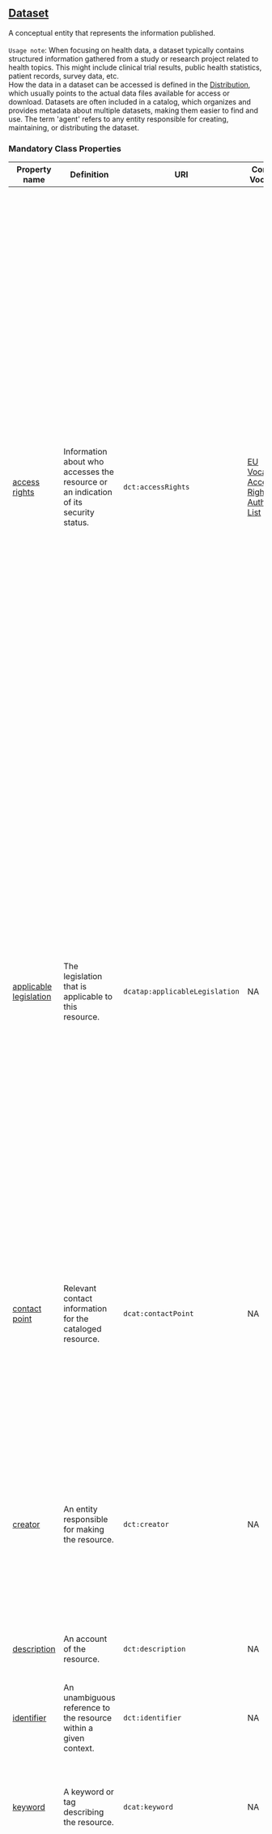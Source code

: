 ## [Dataset](https://www.w3.org/TR/vocab-dcat-3/#Class:Dataset)

A conceptual entity that represents the information published. <br><br>
`Usage note`: When focusing on health data, a dataset typically contains structured information gathered from a study or research project related to health topics. This might include clinical trial results, public health statistics, patient records, survey data, etc. <br> How the data in a dataset can be accessed is defined in the [Distribution](linkto:distribution), which usually points to the actual data files available for access or download. Datasets are often included in a catalog, which organizes and provides metadata about multiple datasets, making them easier to find and use. The term 'agent' refers to any entity responsible for creating, maintaining, or distributing the dataset.

 

### Mandatory Class Properties

<table> 
  <thead> 
    <tr> 
      <th>Property name</th> 
      <th>Definition</th> 
      <th>URI</th> 
      <th>Controlled Vocabulary</th> 
      <th>rdfs:Range</th> 
      <th>Usage Note</th> 
      <th>Cardinality</th> 
      <th>Example</th> 
    </tr> 
  </thead> 
  <tbody> 
    <tr> 
      <td><a href="http://purl.org/dc/terms/accessRights">access rights</a></td> 
      <td>Information about who accesses the resource or an indication of its security status.</td> 
      <td><code>dct:accessRights</code></td> 
      <td><a href="http://publications.europa.eu/resource/authority/access-right">EU Vocabularies Access Rights Authority List</a></td> 
      <td><a href="http://publications.europa.eu/resource/authority/access-right">Rights Statement (IRI)</a></td> 
      <td>Information that indicates whether the Dataset is publicly accessible, has access restrictions, or is not public. It is foreseen that one of the three options has to be used: <code>public</code>, <code>restricted</code>, <code>non-public</code>. <br> - Open Data (Public): The dataset is available under general open data rules, such as those covered by the High Value Datasets Implementing Regulation. <br> - Protected Data (Restricted): The dataset contains protected data and is accessible only under specific conditions, as outlined in regulations like the Data Governance Act. <br> - Sensitive Data (Non public): The dataset includes resources that may contain sensitive or personal information, falling under regulations such as the EHDS Regulation. <br><br> Since most data contain personal information, these datasets will need to take the value 'non-public' for the access rights property.</td> 
      <td>1</td> 
      <td><code>http://publications.europa.eu/resource/authority/access-right/RESTRICTED</code></td> 
    </tr> 
    <tr> 
      <td><a href="http://data.europa.eu/r5r/applicableLegislation">applicable legislation</a></td> 
      <td>The legislation that is applicable to this resource.</td> 
      <td><code>dcatap:applicableLegislation</code></td> 
      <td>NA</td> 
      <td><code>eli:LegalResource</code></td> 
      <td>The ELI of the EHDS was published in March 2025 and can now be included as the applicable legislation mandating that the dataset has to be made public. <br> For health datasets, the value must include the ELI of the <a href="http://data.europa.eu/eli/reg/2025/327/oj">EHDS Regulation</a>. <br> As multiple legislations may apply to the resource, the maximum cardinality is not limited. <br><br> While the applicable legislation indicates which legislation mandates the publication of the dataset, the legal basis property (also in Datasets) described the legal basis for initial collection and processing of (personal) data.</td> 
      <td>1..*</td> 
      <td>NA</td> 
    </tr> 
    <tr> 
      <td><a href="https://www.w3.org/TR/vocab-dcat-3/#Property:resource_contact_point">contact point</a></td> 
      <td>Relevant contact information for the cataloged resource.</td> 
      <td><code>dcat:contactPoint</code></td> 
      <td>NA</td> 
      <td><code>vcard:Kind</code></td> 
      <td>This property points to a contact point (department or person) that can answer questions about the dataset. Details on how to describe these are provided under class <code>vcard:Kind</code>. <br>Whenever possible, use <strong>general contact information</strong> (for example from a department) instead of contact information of an individual.</td> 
      <td>1</td> 
      <td>mailto: <code>data-access-committee@xumc.nl</code> <br> with the name Data Access Committee of the x UMC (see <a href="linkto:kind">vcard:Kind</a>)</td> 
    </tr> 
    <tr> 
      <td><a href="http://purl.org/dc/terms/creator">creator</a></td> 
      <td>An entity responsible for making the resource.</td> 
      <td><code>dct:creator</code></td> 
      <td>NA</td> 
      <td><code>foaf:Agent</code></td> 
      <td>This property points to a person (known as <code>Agent</code>) responsible for generating the dataset. In most cases, this should be the project’s Principal Investigator, provided they consent to being listed in the catalogue. If not, the associated department or institute may be specified instead.</td> 
      <td>1..*</td> 
      <td>Jip Fictief, Inez Maginary, Fabio Abricated for name of <code>foaf:Agent</code></td> 
    </tr> 
    <tr> 
      <td><a href="http://purl.org/dc/terms/description">description</a></td> 
      <td>An account of the resource.</td> 
      <td><code>dct:description</code></td> 
      <td>NA</td> 
      <td><code>rdfs:Literal</code></td> 
      <td>Brief description of the dataset. You can repeat this property in multiple languages.</td> 
      <td>1..*</td> 
      <td>Collection of physiological data of Healthy Brain Study participants. This collection includes measurements via biowearables for heart rate, oxygenation, systolic and diastolic measures and stress levels.</td> 
    </tr> 
    <tr> 
      <td><a href="http://purl.org/dc/terms/identifier">identifier</a></td> 
      <td>An unambiguous reference to the resource within a given context.</td> 
      <td><code>dct:identifier</code></td> 
      <td>NA</td> 
      <td><code>rdfs:Literal</code></td> 
      <td>Please see the latest usage recommendations on <a href="https://health-ri.atlassian.net/wiki/spaces/FSD/pages/1084751895/Recommendations+for+filling+in+the+dct+identifier+field+for+Dataset">this page</a>.</td> 
      <td>1</td> 
      <td><code>https://doi.org/10.34894/ZLOYOJ</code></td> 
    </tr> 
    <tr> 
      <td><a href="https://www.w3.org/ns/dcat#keyword">keyword</a></td> 
      <td>A keyword or tag describing the resource.</td> 
      <td><code>dcat:keyword</code></td> 
      <td>NA</td> 
      <td><code>rdfs:Literal</code></td> 
      <td>Add keywords to increase dataset discoverability. You can include keywords in different languages, submitting each keyword as a separate entry.</td> 
      <td>1..*</td> 
      <td>Physiological measures, Heart Rate, Stress Measures</td> 
    </tr> 
    <tr> 
      <td><a href="http://purl.org/dc/terms/publisher">publisher</a></td> 
      <td>An entity responsible for making the resource available.</td> 
      <td><code>dct:publisher</code></td> 
      <td>NA</td> 
      <td><code>foaf:Agent</code></td> 
      <td>This property identifies the organisation or individual responsible for making the dataset available. For datasets, this is typically the employer of the data creators. In simple cases, the dataset publisher may be the same as the catalog publisher. In more complex settings, such as when datasets come from multiple institutions within a consortium, the consortium should be listed as the publisher where possible. If no formal consortium can be specified, provide the information of the contributing organizations or individuals under <code>dct:creator</code> instead. For more details, refer to the <a href="linkto:agent">Agent</a> class.</td> 
      <td>1</td> 
      <td>Radboud University Medical Center; identifier <code>https://ror.org/05wg1m734</code> (see foaf: Agent)</td> 
    </tr> 
    <tr> 
      <td><a href="https://www.w3.org/TR/vocab-dcat-3/#Property:resource_theme">theme</a></td> 
      <td>A main category of the resource. A resource can have multiple themes.</td> 
      <td><code>dcat:theme</code></td> 
      <td><a href="http://publications.europa.eu/resource/authority/data-theme">Dataset Theme Vocabulary</a></td> 
      <td><code>skos:Concept</code></td> 
      <td>This property should use a controlled vocabulary. In the Health Data Catalogue, all datasets will use the theme <a href="http://publications.europa.eu/resource/authority/data-theme/HEAL">HEAL</a>, but additional values from the same vocabulary are allowed.</td> 
      <td>1..*</td> 
      <td><code>http://publications.europa.eu/resource/authority/data-theme/HEAL</code></td> 
    </tr> 
    <tr> 
      <td><a href="http://purl.org/dc/terms/title">title</a></td> 
      <td>A name given to the resource.</td> 
      <td><code>dct:title</code></td> 
      <td>NA</td> 
      <td><code>rdfs:Literal</code></td> 
      <td>Provide a unique title for your Dataset, which can be repeated in multiple languages.</td> 
      <td>1..*</td> 
      <td>Healthy Brain Study - Physiological Data</td> 
    </tr> 
  </tbody> 
</table>


### Recommended Class Properties 

<table>
  <thead>
    <tr>
      <th>Property name</th>
      <th>Definition</th>
      <th>URI</th>
      <th>Controlled Vocabulary</th>
      <th>rdfs:Range</th>
      <th>Usage Note</th>
      <th>Cardinality</th>
      <th>Example</th>
    </tr>
  </thead>
  <tbody>
    <tr>
      <td><a href="https://healthdcat-ap.github.io/#Dataset.analytics">analytics</a></td>
      <td>An analytics distribution of the dataset.</td>
      <td><code>healthdcatap:analytics</code></td>
      <td>NA</td>
      <td><code>dcat:Distribution</code></td>
      <td>Publishers are encouraged to provide URLs pointing to document repositories where users can access or request associated resources such as technical reports of the dataset, quality measurements, usability indicators,... Note that HealthDCAT-AP mentions also API endpoints or analytics services, but these would not be Distributions but rather DatasetServices.</td>
      <td>0..*</td>
      <td>NA</td>
    </tr>
    <tr>
      <td><a href="https://healthdcat-ap.github.io/#Dataset.hascodevalues">code values</a></td>
      <td>Health classifications and their codes associated with the dataset.</td>
      <td><code>healthdcatap:hasCodeValues</code></td>
      <td>NA</td>
      <td><code>skos:Concept</code></td>
      <td>Inside this property, you can provide the coding system of the dataset in the form of <a href="https://www.wikidata.org/">wikidata</a> URI (example: <code>https://www.wikidata.org/entity/P494</code> for ICD-10 ID) and the URI of the value that describes the dataset (example: <code>https://icd.who.int/browse10/2019/en#/Y59.0</code> for viral vaccines)</td>
      <td>0..*</td>
      <td><code>https://www.wikidata.org/entity/P494</code> for ICD-10 ID and <code>https://icd.who.int/browse10/2019/en#/Y59.0</code> for viral vaccines</td>
    </tr>
    <tr>
      <td><a href="https://healthdcat-ap.github.io/#Dataset.hascodingsystem">coding system</a></td>
      <td>Coding systems in use (ex: ICD-10-CM, DGRs, SNOMED-CT, ...).</td>
      <td><code>healthdcatap:hasCodingSystem</code></td>
      <td>NA</td>
      <td><code>dct:Standard (IRI)</code></td>
      <td>This property provides information on which coding systems are in use inside your dataset. For this, <a href="https://www.wikidata.org/">wikidata</a> URIs must be used.</td>
      <td>0..*</td>
      <td><code>https://www.wikidata.org/entity/P494</code> (ICD-10 ID)</td>
    </tr>
    <tr>
      <td><a href="http://purl.org/dc/terms/conformsTo">conforms to</a></td>
      <td>An established standard to which the described resource conforms.</td>
      <td><code>dct:conformsTo</code></td>
      <td>NA</td>
      <td><code>dct:Standard (IRI)</code></td>
      <td>If your data conforms to an established standard or specification, use this property to indicate which one. The <a href="https://www.wikidata.org/">wikidata</a> URI of the specification must be used.</td>
      <td>0..*</td>
      <td><code>https://www.wikidata.org/wiki/Q19597236</code> for FHIR</td>
    </tr>
    <tr>
      <td><a href="https://www.w3.org/TR/vocab-dcat-3/#Property:dataset_distribution">distribution</a></td>
      <td>An available distribution of the dataset.</td>
      <td><code>dcat:distribution</code></td>
      <td>NA</td>
      <td><code>dcat:Distribution</code></td>
      <td>Metadata element used as a key link to the class Distribution.</td>
      <td>0..*</td>
      <td>NA</td>
    </tr>
    <tr>
      <td><a href="http://xmlns.com/foaf/spec/#term_page">documentation</a></td>
      <td>A page or document about this thing.</td>
      <td><code>foaf:page</code></td>
      <td>NA</td>
      <td><code>foaf:Document (IRI)</code></td>
      <td>The value of this property is the IRI directing to the webpage or document about the dataset.</td>
      <td>0..*</td>
      <td>NA</td>
    </tr>
    <tr>
      <td><a href="http://purl.org/dc/terms/accrualPeriodicity">frequency</a></td>
      <td>The frequency with which items are added to a collection.</td>
      <td><code>dct:accrualPeriodicity</code></td>
      <td><a href="http://publications.europa.eu/resource/authority/frequency">EU Vocabularies Frequency Authority List</a></td>
      <td><code>skos:Concept</code></td>
      <td>"The value of this property should be the IRI from the listed controlled vocabulary, indicating the frequency at which the dataset is updated.</td>
      <td>0..1</td>
      <td><code>http://publications.europa.eu/resource/authority/frequency/WEEKLY</code></td>
    </tr>
    <tr>
      <td><a href="http://purl.org/dc/terms/spatial">geographical coverage</a></td>
      <td>Spatial characteristics of the resource.</td>
      <td><code>dct:spatial</code></td>
      <td>
        EU Vocabularies Lists: <br>
        <a href="http://publications.europa.eu/resource/authority/continent/">Continents</a> <br>
        <a href="http://publications.europa.eu/resource/authority/country">Countries</a> <br>
        <a href="http://publications.europa.eu/resource/authority/place/">Places</a> <br>
        OR <br>
        <a href="http://sws.geonames.org/">Geonames</a> OR <br>
        <a href="https://vocabs.cbs.nl/nl/">CBS Classificaties en begrippen</a>
      </td>
      <td><code>dct:Location</code></td>
      <td>The EU Vocabularies Name Authority Lists must be used for continents, countries and places that are in those lists; if a particular location is not in one of the mentioned Named Authority Lists, Geonames URIs must be used. For districts or neighborhoods in NL, the Dutch vocab can be used. However, it might in many cases be desirable to keep the geographical coverage broader (e.g. indicating that NL is covered), to not expose detailed information of subject's locations.</td>
      <td>0..*</td>
      <td><code>http://publications.europa.eu/resource/authority/place/NLD_AMS</code></td>
    </tr>
    <tr>
      <td><a href="https://www.w3.org/TR/vocab-dcat-3/#Property:resource_has_version">has version</a></td>
      <td>This resource has a more specific, versioned resource.</td>
      <td><code>dcat:hasVersion</code></td>
      <td>NA</td>
      <td><code>dcat:Dataset</code></td>
      <td>Indicate the dataset which is the other version of the current dataset.</td>
      <td>0..*</td>
      <td>NA</td>
    </tr>
    <tr>
      <td><a href="https://healthdcat-ap.github.io/#Dataset.healththeme">health theme</a></td>
      <td>A category of the Dataset or tag describing the Dataset.</td>
      <td><code>healthdcatap:healthTheme</code></td>
      <td>NA</td>
      <td><code>skos:Concept</code></td>
      <td>This property is a structured way to tag the dataset with different health themes. This could include, for example, the specific disease the dataset is about. More details can be provided, if desirable, in the keywords' property. *Current status*: the HealthDCAT-AP working group is currently exploring is other sources (ontologies, thesauri) can be used for this, next to <a href="https://www.wikidata.org/">Wikidata</a>.</td>
      <td>0..*</td>
      <td><code>https://www.wikidata.org/wiki/Q58624061</code></td>
    </tr>
    <tr>
      <td><a href="https://www.w3.org/TR/vocab-dcat-3/#Property:dataset_in_series">in series</a></td>
      <td>A dataset series of which the dataset is part.</td>
      <td><code>dcat:inSeries</code></td>
      <td>NA</td>
      <td><code>dcat:DatasetSeries</code></td>
      <td>This property points to which Dataset Series the Dataset is part of.</td>
      <td>0..*</td>
      <td>NA</td>
    </tr>
    <tr>
      <td><a href="http://purl.org/dc/terms/isReferencedBy">is referenced by</a></td>
      <td>A related resource that references, cites, or otherwise points to the described resource.</td>
      <td><code>dct:isReferencedBy</code></td>
      <td>NA</td>
      <td><code>rdfs:Resource</code></td>
      <td>The value of this property is the IRI of the doi to the publication or other related resource.</td>
      <td>0..*</td>
      <td><code>https://doi.org/10.1186/s13690-021-00709-x</code></td>
    </tr>
    <tr>
      <td><a href="http://purl.org/dc/terms/language">language</a></td>
      <td>A language of the resource.</td>
      <td><code>dct:language</code></td>
      <td><a href="http://publications.europa.eu/resource/authority/language">EU Vocabularies Language Named Authority List</a></td>
      <td><code>dct:LinguisticSystem</code></td>
      <td>The language of the Dataset. For this property, the values from the EU Vocabularies Languages Named Authority List must be used. If your Dataset contains multiple languages, this property can be repeated.</td>
      <td>0..*</td>
      <td><code>http://publications.europa.eu/resource/authority/language/NLD</code></td>
    </tr>
    <tr>
      <td><a href="https://healthdcat-ap.github.io/#Dataset.haslegalbasis">legal basis</a></td>
      <td>Indicates use or applicability of a Legal Basis.</td>
      <td><code>dpv:hasLegalBasis</code></td>
      <td><a href="https://w3c.github.io/dpv/2.0/dpv/modules/legal_basis.html#vocab-legal-basis">DPV Taxonomy</a></td>
      <td><code>dpv:LegalBasis</code></td>
      <td>The legal basis can be provided as a value from the dpv taxonomy (see Controlled vocabulary column). <br><br>While the applicable legislation indicates which legislation mandates the publication of the dataset, the legal basis property described the legal basis for initial collection and processing of (personal) data. <br> Example value for this property could be: dpv:Consent.</td>
      <td>0..*</td>
      <td><code>dpv:Consent</code></td>
    </tr>
    <tr>
      <td><a href="https://healthdcat-ap.github.io/#Dataset.maxtypicalage">maximum typical age</a></td>
      <td>Maximum typical age of the population within the dataset.</td>
      <td><code>healthdcatap:maxTypicalAge</code></td>
      <td>NA</td>
      <td><code>xsd:nonNegativeInteger</code></td>
      <td>The approximate maximum age of subjects in the dataset, if applicable. Approximate age is given to protect potentially sensitive information of subjects in the dataset.</td>
      <td>0..1</td>
      <td>NA</td>
    </tr>
    <tr>
      <td><a href="https://healthdcat-ap.github.io/#Dataset.mintypicalage">minimum typical age</a></td>
      <td>Minimum typical age of the population within the dataset.</td>
      <td><code>healthdcatap:minTypicalAge</code></td>
      <td>NA</td>
      <td><code>xsd:nonNegativeInteger</code></td>
      <td>The approximate minimum age of subjects in the dataset, if applicable. Approximate age is given to protect potentially sensitive information of subjects in the dataset.</td>
      <td>0..1</td>
      <td>NA</td>
    </tr>
    <tr>
      <td><a href="http://purl.org/dc/terms/modified">modification date</a></td>
      <td>Date on which the resource was changed.</td>
      <td><code>dct:modified</code></td>
      <td>NA</td>
      <td><code>xsd:dateTime</code></td>
      <td>This property indicates changes to the dataset, not the metadata record. An absent value may mean the resource hasn't changed since publication, the modification date is unknown, or the resource is continuously updated.</td>
      <td>0..1</td>
      <td>2024-06-04T13:36:10.246Z</td>
    </tr>
    <tr>
      <td><a href="https://healthdcat-ap.github.io/#Dataset.numberofrecords">number of records</a></td>
      <td>Size of the dataset in terms of the number of records.</td>
      <td><code>healthdcatap:numberOfRecords</code></td>
      <td>NA</td>
      <td><code>xsd:nonNegativeInteger</code></td>
      <td>Number of records inside a Dataset.</td>
      <td>0..1</td>
      <td>NA</td>
    </tr>
    <tr>
      <td><a href="https://healthdcat-ap.github.io/#Dataset.numberofuniqueindividuals">number of unique individuals</a></td>
      <td>Number of records for unique individuals.</td>
      <td><code>healthdcatap:numberOfUniqueIndividuals</code></td>
      <td>NA</td>
      <td><code>xsd:nonNegativeInteger</code></td>
      <td>This property is not mandatory, since not all datasets might include data from individuals.</td>
      <td>0..1</td>
      <td>NA</td>
    </tr>
    <tr>
      <td><a href="https://healthdcat-ap.github.io/#Dataset.otheridentifier">other identifier</a></td>
      <td>Links a resource to an adms:Identifier class.</td>
      <td><code>adms:identifier</code></td>
      <td>NA</td>
      <td><code>adms:Identifier</code></td>
      <td>Examples for secondary identifiers are <code>MAST/ADS</code>, <code>DataCite</code>, <code>DOI</code>, <code>EZID</code> or <code>W3ID</code> (if not used for the original identifier). This property makes use of another, small class: <code>adms:Identifier</code>, where you provide the identifier and the name of the identifier schema (e.g., DOI).</td>
      <td>0..*</td>
      <td>NA</td>
    </tr>
    <tr>
      <td><a href="https://healthdcat-ap.github.io/#Dataset.haspersonaldata">personal data</a></td>
      <td>Indicates association with Personal Data.</td>
      <td><code>dpv:hasPersonalData</code></td>
      <td><a href="https://w3c.github.io/dpv/2.0/pd/">DPV Taxonomy</a></td>
      <td><code>dpv:PersonalData</code></td>
      <td>The different types of personal information that are collected in the dataset can be indicated with this property. Values can be picked from the dpv taxonomy (see controlled vocabulary column). <br>For example: dpv-pd:Gender.</td>
      <td>0..*</td>
      <td>NA</td>
    </tr>
    <tr>
      <td><a href="https://healthdcat-ap.github.io/#Dataset.populationcoverage">population coverage</a></td>
      <td>A definition of the population within the dataset.</td>
      <td><code>healthdcatap:populationCoverage</code></td>
      <td>NA</td>
      <td><code>rdfs:Literal</code></td>
      <td>This field is a free text description of the population covered in the dataset.</td>
      <td>0..*</td>
      <td>Adults aged 18–65 diagnosed with type 2 diabetes in the Netherlands between 2015 and 2020</td>
    </tr>
    <tr>
      <td><a href="https://w3c.github.io/dpv/2.0/dpv/#dfn-haspurpose">purpose</a></td>
      <td>Indicates association with Purpose.</td>
      <td><code>dpv:hasPurpose</code></td>
      <td><a href="https://w3c.github.io/dpv/2.1/dpv/#vocab-purposes">DPV Taxonomy Purposes</a></td>
      <td><code>dpv:Purpose</code></td>
      <td>One (or many) category or sub-category of the purposes can be chosen from the taxonomy provided by dpv (see the controlled vocabulary column). <br> Example value could be: dpv:ResearchAndDevelopment.</td>
      <td>0..*</td>
      <td><code>dpv:ResearchAndDevelopment</code></td>
    </tr>
    <tr>
      <td><a href="https://www.w3.org/TR/prov-o/#qualifiedAttribution">qualified attribution</a></td>
      <td>Attribution is the ascribing of an entity to an agent.</td>
      <td><code>prov:qualifiedAttribution</code></td>
      <td>NA</td>
      <td><code>prov:Attribution</code></td>
      <td>This property makes use of another small class (<code>prov:Attribution</code>). There, you can choose one of the roles as listed in the controlled vocabulary and link that to a specific Agent (expressed with <code>foaf:Agent</code>). Note that for HealthDCAT-AP, the list of roles might be extended in the future. <br>Example: <code>https://standards.iso.org/iso/19115/resources/Codelists/gml/CI_RoleCode.xml#processor</code> <br><br> Use this property if you would like to indicate the <strong>funder</strong> of the (research project that resulted in creation of the) dataset. <br>The value for role then becomes: <code>https://standards.iso.org/iso/19115/resources/Codelists/gml/CI_RoleCode.xml#funder</code>"</td>
      <td>0..*</td>
      <td>See Usage Note</td>
    </tr>
    <tr>
      <td><a href="https://semiceu.github.io/DCAT-AP/releases/3.0.0/#Dataset.qualifiedrelation">qualified relation</a></td>
      <td>Link to a description of a relationship with another resource.</td>
      <td><code>dcat:qualifiedRelation</code></td>
      <td>NA</td>
      <td><code>dcat:Relationship</code></td>
      <td>This property makes use of another small class (<code>dcat:Relationship</code>), in which you can indicate the related resource (via its identifier) and the nature of the relation (based on a controlled vocabulary, which is described in the information of the class).</td>
      <td>0..*</td>
      <td>NA</td>
    </tr>
    <tr>
      <td><a href="https://www.w3.org/TR/vocab-dqv/#dqv:hasQualityAnnotation">quality annotation</a></td>
      <td>Refers to a quality annotation.</td>
      <td><code>dqv:hasQualityAnnotation</code></td>
      <td>NA</td>
      <td><code>dqv:QualityCertificate</code></td>
      <td>This property makes use of another small class (<code>dqv:QualityCertificate</code>), in which you indicate the IRI of the quality certificate, linked to the described resource (via the identifier of the dataset). See that class for more information.</td>
      <td>0..*</td>
      <td>NA</td>
    </tr>
    <tr>
      <td><a href="http://purl.org/dc/terms/issued">release date</a></td>
      <td>Date of formal issuance of the resource.</td>
      <td><code>dct:issued</code></td>
      <td>NA</td>
      <td><code>xsd:dateTime</code></td>
      <td>This property should point to the first known date of issuance, such as the publication date in a data repository.</td>
      <td>0..1</td>
      <td>2023-12-10T13:16:10.246Z</td>
    </tr>
    <tr>
      <td><a href="https://healthdcat-ap.github.io/#Dataset.retentionPeriod">retention period</a></td>
      <td>A temporal period in which the dataset is available for secondary use.</td>
      <td><code>healthdcatap:retentionPeriod</code></td>
      <td>NA</td>
      <td><code>dct:PeriodOfTime</code></td>
      <td>This property makes use of the class <code>dct:PeriodOfTime</code>, in which a start and end date should be provided.</td>
      <td>0..1</td>
      <td>NA</td>
    </tr>
    <tr>
      <td><a href="https://healthdcat-ap.github.io/#Dataset.sample">sample</a></td>
      <td>Links to a sample of an Asset (which is itself an Asset).</td>
      <td><code>adms:sample</code></td>
      <td>NA</td>
      <td><code>dcat:Distribution</code></td>
      <td>This property makes use of the <code>dcat:Distribution</code> class to describe a sample distribution of the dataset, which can be anonymized or synthetic data, or the data dictionary provided in <code>CSVW format</code>. This is currently further developed by the TEHDAS2 program. More information can be <a href="https://healthdcat-ap.github.io/#sample-distribution">found here.</a></td>
      <td>0..*</td>
      <td>NA</td>
    </tr>
    <tr>
      <td><a href="http://purl.org/dc/terms/source">source</a></td>
      <td>A related resource from which the described resource is derived.</td>
      <td><code>dct:source</code></td>
      <td>NA</td>
      <td><code>dcat:Dataset</code></td>
      <td>Indicate the dataset on which this described dataset is based.</td>
      <td>0..*</td>
      <td>NA</td>
    </tr>
    <tr>
      <td><a href="https://www.w3.org/TR/vocab-adms/#adms-status">status</a></td>
      <td>The status of the Asset in the context of a particular workflow process.</td>
      <td><code>adms:status</code></td>
      <td><a href="https://publications.europa.eu/resource/authority/dataset-status">EU Vocabularies Dataset Status Named Authority List</a></td>
      <td><code>skos:Concept</code></td>
      <td>This property makes use of a controlled vocabulary to indicate the status of the described dataset.</td>
      <td>0..1</td>
      <td><code>http://publications.europa.eu/resource/authority/dataset-status/COMPLETED</code></td>
    </tr>
    <tr>
      <td><a href="http://purl.org/dc/terms/temporal">temporal coverage</a></td>
      <td>Temporal characteristics of the resource.</td>
      <td><code>dct:temporal</code></td>
      <td>NA</td>
      <td><code>dct:PeriodOfTime</code></td>
      <td>The start and end date of the period that the dataset covers. This property makes use of a small class: Period of Time, in which a start and end date can be given.</td>
      <td>0..*</td>
      <td>NA</td>
    </tr>
    <tr>
      <td><a href="http://purl.org/dc/terms/temporalResolution">temporal resolution</a></td>
      <td>Minimum time period resolvable in the dataset.</td>
      <td><code>dcat:temporalResolution</code></td>
      <td>NA</td>
      <td><code>xsd:duration</code></td>
      <td>If the dataset is a time-series, this should correspond to the spacing of items in the series. For other kinds of dataset, this property will usually indicate the smallest time difference between items in the dataset. The time period has to be provided in the <code>xsd:duration</code> format.</td>
      <td>0..1</td>
      <td>NA</td>
    </tr>
    <tr>
      <td><a href="http://purl.org/dc/terms/type">type</a></td>
      <td>The nature or genre of the resource.</td>
      <td><code>dct:type</code></td>
      <td><a href="http://publications.europa.eu/resource/authority/dataset-type">EU Vocabularies Dataset Type Named Authority List</a></td>
      <td><code>skos:Concept</code></td>
      <td>A recommended controlled vocabulary data-type is foreseen. Health datasets with personal information must use 'personal data'. This list supports dataset categorization for the EU Open Data Portal. Currently, 'PERSONAL_DATA' is not included in the EU vocabulary and cannot be filled out.</td>
      <td>0..*</td>
      <td><code>http://publications.europa.eu/resource/authority/dataset-type/PERSONAL_DATA</code></td>
    </tr>
    <tr>
      <td><a href="https://semiceu.github.io/DCAT-AP/releases/3.0.0/#Dataset.version">version</a></td>
      <td>The version indicator (name or identifier) of a resource.</td>
      <td><code>dcat:version</code></td>
      <td>NA</td>
      <td><code>rdfs:Literal</code></td>
      <td>Suggested practice: track major_version.minor_version. Register a new identifier for major changes (e.g., 1.0.0 for an unchanged dataset).</td>
      <td>0..1</td>
      <td>NA</td>
    </tr>
    <tr>
      <td><a href="https://www.w3.org/ns/legacy_adms#versionNotes">version notes</a></td>
      <td>A description of changes between this version and the previous version of the Asset.</td>
      <td><code>adms:versionNotes</code></td>
      <td>NA</td>
      <td><code>rdfs:Literal</code></td>
      <td>Provide a short description of changes made to the dataset from the previous version.</td>
      <td>0..*</td>
      <td>NA</td>
    </tr>
    <tr>
      <td><a href="https://www.w3.org/TR/prov-o/#wasGeneratedBy">was generated by</a></td>
      <td>Generation is the completion of production of a new entity by an activity. This entity did not exist before generation and becomes available for usage after this generation.</td>
      <td><code>prov:wasGeneratedBy</code></td>
      <td>NA</td>
      <td><code>prov:Activity</code></td>
      <td>NA</td>
      <td>0..*</td>
      <td>NA</td>
    </tr>
  </tbody>
</table>
